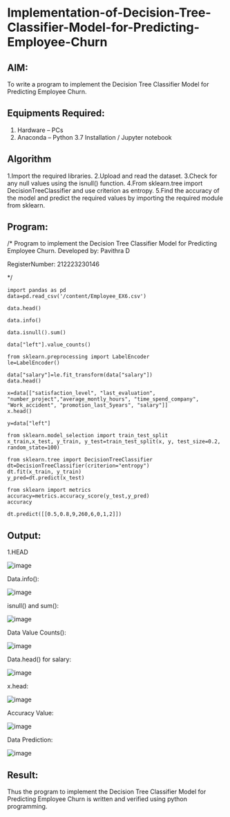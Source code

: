 # Implementation-of-Decision-Tree-Classifier-Model-for-Predicting-Employee-Churn

## AIM:
To write a program to implement the Decision Tree Classifier Model for Predicting Employee Churn.

## Equipments Required:
1. Hardware – PCs
2. Anaconda – Python 3.7 Installation / Jupyter notebook

## Algorithm

1.Import the required libraries.
2.Upload and read the dataset.
3.Check for any null values using the isnull() function.
4.From sklearn.tree import DecisionTreeClassifier and use criterion as entropy.
5.Find the accuracy of the model and predict the required values by importing the required module from sklearn.


## Program:

/*
Program to implement the Decision Tree Classifier Model for Predicting Employee Churn.
Developed by: Pavithra D

RegisterNumber:  212223230146

*/
```
import pandas as pd
data=pd.read_csv('/content/Employee_EX6.csv')

data.head()

data.info()

data.isnull().sum()

data["left"].value_counts()

from sklearn.preprocessing import LabelEncoder
le=LabelEncoder()

data["salary"]=le.fit_transform(data["salary"])
data.head()

x=data[["satisfaction_level", "last_evaluation", "number_project","average_montly_hours", "time_spend_company", "Work_accident", "promotion_last_5years", "salary"]]
x.head()

y=data["left"]

from sklearn.model_selection import train_test_split
x_train,x_test, y_train, y_test=train_test_split(x, y, test_size=0.2, random_state=100)

from sklearn.tree import DecisionTreeClassifier
dt=DecisionTreeClassifier(criterion="entropy")
dt.fit(x_train, y_train)
y_pred=dt.predict(x_test)

from sklearn import metrics
accuracy=metrics.accuracy_score(y_test,y_pred)
accuracy

dt.predict([[0.5,0.8,9,260,6,0,1,2]])

```

## Output:

1.HEAD

![image](https://github.com/PavithraD23004871/Implementation-of-Decision-Tree-Classifier-Model-for-Predicting-Employee-Churn/assets/138955967/bfdf1c95-695d-489c-aa99-a6f709148aa0)


Data.info():

![image](https://github.com/PavithraD23004871/Implementation-of-Decision-Tree-Classifier-Model-for-Predicting-Employee-Churn/assets/138955967/f1945ed8-1a29-41bb-9606-a702fe7a2846)

isnull() and sum():

![image](https://github.com/PavithraD23004871/Implementation-of-Decision-Tree-Classifier-Model-for-Predicting-Employee-Churn/assets/138955967/8bf35c1b-0d9c-432b-9b8f-6b884965edd5)

Data Value Counts():

![image](https://github.com/PavithraD23004871/Implementation-of-Decision-Tree-Classifier-Model-for-Predicting-Employee-Churn/assets/138955967/c82fe366-4804-4b09-a4d9-c4f835a3b0cc)

Data.head() for salary:

![image](https://github.com/PavithraD23004871/Implementation-of-Decision-Tree-Classifier-Model-for-Predicting-Employee-Churn/assets/138955967/ea4bec3f-c4dc-4cc5-88d2-11c6bd366b01)

x.head:

![image](https://github.com/PavithraD23004871/Implementation-of-Decision-Tree-Classifier-Model-for-Predicting-Employee-Churn/assets/138955967/8718a0e6-ca6c-4353-9e6e-3c5733f12dc2)

Accuracy Value:

![image](https://github.com/PavithraD23004871/Implementation-of-Decision-Tree-Classifier-Model-for-Predicting-Employee-Churn/assets/138955967/402b9103-ff22-4110-aef5-a44fb8a730e5)

Data Prediction:

![image](https://github.com/PavithraD23004871/Implementation-of-Decision-Tree-Classifier-Model-for-Predicting-Employee-Churn/assets/138955967/edeaf433-a215-45dc-84e9-7009a503a27f)

## Result:
Thus the program to implement the  Decision Tree Classifier Model for Predicting Employee Churn is written and verified using python programming.
